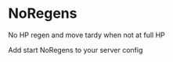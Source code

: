 # NoRegens
No HP regen and move tardy when not at full HP


Add start NoRegens to your server config
